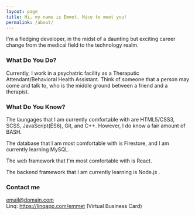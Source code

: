 ```yaml
---
layout: page
title: Hi, my name is Emmet. Nice to meet you!
permalink: /about/
---
```


I'm a fledging developer, in the midst of a daunting but exciting career change from the medical field to the technology realm.

### What Do You Do?

Currently, I work in a psychatric facility as a Theraputic Attendant/Behavioral Health Assistant. Think of someone that a person may come and talk to, who is the middle ground between a friend and a therapist.

### What Do You Know?

<!-- | Most Comfortable | Comfortable | Still Learning |
| ---------------- | ----------- | -------------- |
| HTML5/CSS3       | C++         | FireStore      |
| JavaScript(ES6)  | BASH        | MySQL          |
| Git              | React       | Node           | -->

The laungages that I am currently comfortable with are HTML5/CSS3, SCSS, JavaScript(ES6), Git, and C++. However, I do know a fair amount of BASH.

The database that I am most comfortable with is Firestore, and I am currently learning MySQL.

The web framework that I'm most comfortable with is React.

The backend framework that I am currently learning is Node.js .

### Contact me

[email@domain.com](mailto:email@domain.com) <br>
Linq: https://linqapp.com/emmet (Virtual Business Card)
